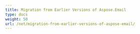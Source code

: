 ```yaml
---
title: Migration from Earlier Versions of Aspose.Email
type: docs
weight: 50
url: /net/migration-from-earlier-versions-of-aspose-email/
---
```



